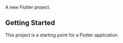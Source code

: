 

A new Flutter project.

## Getting Started

This project is a starting point for a Flutter application.


